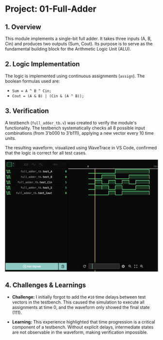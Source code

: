# Project: 01-Full-Adder

## 1. Overview

This module implements a single-bit full adder. It takes three inputs (A, B, Cin) and produces two outputs (Sum, Cout). Its purpose is to serve as the fundamental building block for the Arithmetic Logic Unit (ALU).

## 2. Logic Implementation

The logic is implemented using continuous assignments (`assign`). The boolean formulas used are:

- `Sum = A ^ B ^ Cin;`
- `Cout = (A & B) | (Cin & (A ^ B));`

## 3. Verification

A testbench (`full_adder_tb.v`) was created to verify the module's functionality. The testbench systematically checks all 8 possible input combinations (from 3'b000 to 3'b111), applying a new vector every 10 time units.

The resulting waveform, visualized using WaveTrace in VS Code, confirmed that the logic is correct for all test cases.

![Full Adder Waveform](full_adder_waves.png)

## 4. Challenges & Learnings

- **Challenge:** I initially forgot to add the `#10` time delays between test vectors in the testbench. This caused the simulation to execute all assignments at time 0, and the waveform only showed the final state (111).

- **Learning:** This experience highlighted that time progression is a critical component of a testbench. Without explicit delays, intermediate states are not observable in the waveform, making verification impossible.